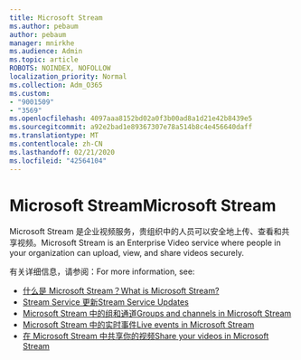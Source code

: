 ```yaml
---
title: Microsoft Stream
ms.author: pebaum
author: pebaum
manager: mnirkhe
ms.audience: Admin
ms.topic: article
ROBOTS: NOINDEX, NOFOLLOW
localization_priority: Normal
ms.collection: Adm_O365
ms.custom:
- "9001509"
- "3569"
ms.openlocfilehash: 4097aaa8152bd02a0f3b00ad8a1d21e42b8439e5
ms.sourcegitcommit: a92e2bad1e89367307e78a514b8c4e456640daff
ms.translationtype: MT
ms.contentlocale: zh-CN
ms.lasthandoff: 02/21/2020
ms.locfileid: "42564104"
---
```

# <a name="microsoft-stream"></a><span data-ttu-id="0bc9b-102">Microsoft Stream</span><span class="sxs-lookup"><span data-stu-id="0bc9b-102">Microsoft Stream</span></span>

<span data-ttu-id="0bc9b-103">Microsoft Stream 是企业视频服务，贵组织中的人员可以安全地上传、查看和共享视频。</span><span class="sxs-lookup"><span data-stu-id="0bc9b-103">Microsoft Stream is an Enterprise Video service where people in your organization can upload, view, and share videos securely.</span></span> 

<span data-ttu-id="0bc9b-104">有关详细信息，请参阅：</span><span class="sxs-lookup"><span data-stu-id="0bc9b-104">For more information, see:</span></span>

- [<span data-ttu-id="0bc9b-105">什么是 Microsoft Stream？</span><span class="sxs-lookup"><span data-stu-id="0bc9b-105">What is Microsoft Stream?</span></span>](https://docs.microsoft.com/en-us/stream/overview)
- [<span data-ttu-id="0bc9b-106">Stream Service 更新</span><span class="sxs-lookup"><span data-stu-id="0bc9b-106">Stream Service Updates</span></span>](https://techcommunity.microsoft.com/t5/microsoft-stream-service-updates/bd-p/StreamAnnouncements)
- [<span data-ttu-id="0bc9b-107">Microsoft Stream 中的组和通道</span><span class="sxs-lookup"><span data-stu-id="0bc9b-107">Groups and channels in Microsoft Stream</span></span>](https://docs.microsoft.com/en-us/stream/groups-channels-organization)
- [<span data-ttu-id="0bc9b-108">Microsoft Stream 中的实时事件</span><span class="sxs-lookup"><span data-stu-id="0bc9b-108">Live events in Microsoft Stream</span></span>](https://docs.microsoft.com/en-us/stream/live-event-overview)
- [<span data-ttu-id="0bc9b-109">在 Microsoft Stream 中共享你的视频</span><span class="sxs-lookup"><span data-stu-id="0bc9b-109">Share your videos in Microsoft Stream</span></span>](https://docs.microsoft.com/en-us/stream/portal-share-video)